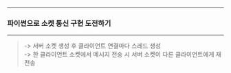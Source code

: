* * *
### 파이썬으로 소켓 통신 구현 도전하기
* * *
> -> 서버 소켓 생성 후 클라이언트 연결마다 스레드 생성<br>
> -> 한 클라이언트 소켓에서 메시지 전송 시 서버 소켓이 다른 클라이언트에게 재전송
